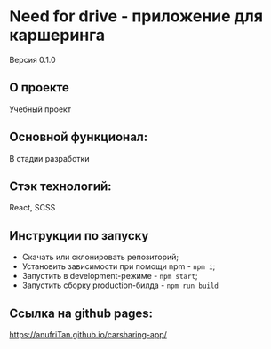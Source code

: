 # **Need for drive - приложение для каршеринга**

Версия 0.1.0

## О проекте

Учебный проект

## Основной функционал:

В стадии разработки

## Стэк технологий:

React, SCSS

## Инструкции по запуску

- Скачать или склонировать репозиторий;
- Установить зависимости при помощи npm - `npm i`;
- Запустить в development-режиме - `npm start`;
- Запустить сборку production-билда - `npm run build`

## Ссылка на github pages:

https://anufriTan.github.io/carsharing-app/
